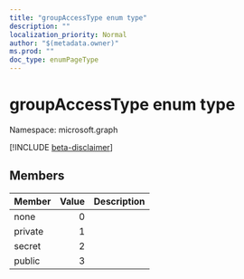 ```yaml
---
title: "groupAccessType enum type"
description: ""
localization_priority: Normal
author: "$(metadata.owner)"
ms.prod: ""
doc_type: enumPageType
---
```


# groupAccessType enum type

Namespace: microsoft.graph

[!INCLUDE [beta-disclaimer](../../includes/beta-disclaimer.md)]

## Members

| Member  | Value | Description |
| :------ | ----: | :---------- |
| none    | 0     |             |
| private | 1     |             |
| secret  | 2     |             |
| public  | 3     |             |

